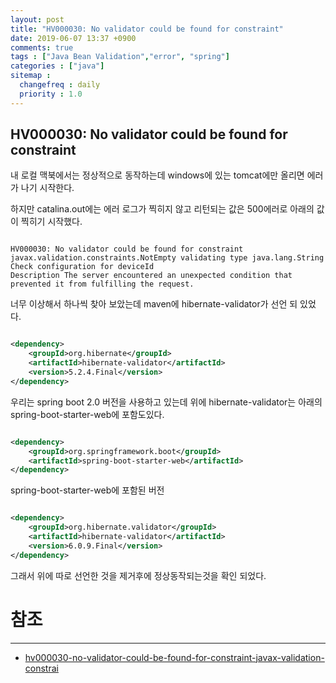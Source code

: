 ```yaml
---
layout: post
title: "HV000030: No validator could be found for constraint"
date: 2019-06-07 13:37 +0900
comments: true
tags : ["Java Bean Validation","error", "spring"]
categories : ["java"]
sitemap :
  changefreq : daily
  priority : 1.0
---
```


## HV000030: No validator could be found for constraint

내 로컬 맥북에서는 정상적으로 동작하는데 windows에 있는 tomcat에만 올리면 에러가 나기 시작한다. 

하지만 catalina.out에는 에러 로그가 찍히지 않고 리턴되는 값은 500에러로 아래의 값이 찍히기 시작했다.

```

HV000030: No validator could be found for constraint javax.validation.constraints.NotEmpty validating type java.lang.String Check configuration for deviceId
Description The server encountered an unexpected condition that prevented it from fulfilling the request.

```

너무 이상해서 하나씩 찾아 보았는데 maven에 hibernate-validator가 선언 되 있었다. 

```xml

<dependency>
    <groupId>org.hibernate</groupId>
    <artifactId>hibernate-validator</artifactId>
    <version>5.2.4.Final</version>
</dependency>

```

우리는 spring boot 2.0 버전을 사용하고 있는데 위에 hibernate-validator는 아래의 spring-boot-starter-web에 포함도있다.


```xml

<dependency>
    <groupId>org.springframework.boot</groupId>
    <artifactId>spring-boot-starter-web</artifactId>
</dependency>

```
spring-boot-starter-web에 포함된 버전

```xml

<dependency>
    <groupId>org.hibernate.validator</groupId>
    <artifactId>hibernate-validator</artifactId>
    <version>6.0.9.Final</version>
</dependency>

```

그래서 위에 따로 선언한 것을 제거후에 정상동작되는것을 확인 되었다.


# 참조
-----
* [hv000030-no-validator-could-be-found-for-constraint-javax-validation-constrai](https://stackoverflow.com/questions/52608600/hv000030-no-validator-could-be-found-for-constraint-javax-validation-constrai)


